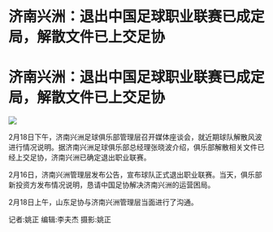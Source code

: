 # 济南兴洲：退出中国足球职业联赛已成定局，解散文件已上交足协

# 济南兴洲：退出中国足球职业联赛已成定局，解散文件已上交足协

![](https://inews.gtimg.com/om_bt/O3L6y28r0dAUvCVwA4qX55TchR3AtkE3X9j0WeDiMhWnsAA/1000)

2月18日下午，济南兴洲足球俱乐部管理层召开媒体座谈会，就近期球队解散风波进行情况说明。据济南兴洲足球俱乐部总经理张晓波介绍，俱乐部解散相关文件已经上交足协，济南兴洲已确定退出职业联赛。

2月16日，济南兴洲管理层发布公告，宣布球队正式退出职业联赛。当天，俱乐部新投资方发布情况说明，恳请中国足协解决济南兴洲的运营困局。

2月18日上午，山东足协与济南兴洲管理层当面进行了沟通。

记者:姚正 编辑:李夫杰 摄影:姚正

